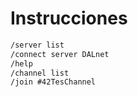 # Instrucciones

```txt
/server list
/connect server DALnet
/help
/channel list
/join #42TesChannel
```
